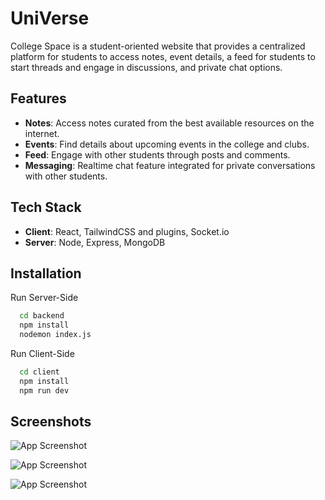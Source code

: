 # UniVerse

College Space is a student-oriented website that provides a centralized platform for students to access notes, event details, a feed for students to start threads and engage in discussions, and private chat options.


## Features

- **Notes**: Access notes curated from the best available resources on the internet.
- **Events**: Find details about upcoming events in the college and clubs.
- **Feed**: Engage with other students through posts and comments.
- **Messaging**: Realtime chat feature integrated for private conversations with other students.


## Tech Stack

- **Client**: React, TailwindCSS and plugins, Socket.io
- **Server**: Node, Express, MongoDB


## Installation

Run Server-Side

```bash
  cd backend
  npm install
  nodemon index.js
```

Run Client-Side

```bash
  cd client
  npm install
  npm run dev
``` 
## Screenshots

![App Screenshot](https://res.cloudinary.com/dea2qvovj/image/upload/v1717587601/my-images/Screenshot_2024-06-05_170602_q5afdq.png)

![App Screenshot](https://res.cloudinary.com/dea2qvovj/image/upload/v1717587604/my-images/Screenshot_2024-06-05_170620_zxfni5.png)

![App Screenshot](https://res.cloudinary.com/dea2qvovj/image/upload/v1717587595/my-images/Screenshot_2024-06-05_170514_owlg4i.png)


